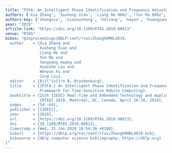 ```yaml
---
title: "PIFA: An Intelligent Phase Identification and Frequency Adjustment Framework for Time-Sensitive Mobile Computing"
authors: ['Xia Zhang', 'Xusheng Xiao', 'Liang He 0002', 'Yun Ma 0002', 'Yangyang Huang', 'Xuanzhe Liu', 'Wenyao Xu', 'Cong Liu 0005']
authors-key: ['zhangxia', 'xiaoxusheng', 'heliang', 'mayun', 'huangyangyang', 'liuxuanzhe', 'xuwenyao', 'liucong']
year: "2019"
article-link: "https://doi.org/10.1109/RTAS.2019.00013"
venue: "RTAS"
bibex: "@inproceedings{DBLP:conf/rtas/ZhangX0MHLX019,
  author    = {Xia Zhang and
               Xusheng Xiao and
               Liang He and
               Yun Ma and
               Yangyang Huang and
               Xuanzhe Liu and
               Wenyao Xu and
               Cong Liu},
  editor    = {Bj{\"{o}}rn B. Brandenburg},
  title     = {{PIFA:} An Intelligent Phase Identification and Frequency Adjustment
               Framework for Time-Sensitive Mobile Computing},
  booktitle = {25th {IEEE} Real-Time and Embedded Technology and Applications Symposium,
               {RTAS} 2019, Montreal, QC, Canada, April 16-18, 2019},
  pages     = {54--64},
  publisher = {{IEEE}},
  year      = {2019},
  url       = {https://doi.org/10.1109/RTAS.2019.00013},
  doi       = {10.1109/RTAS.2019.00013},
  timestamp = {Wed, 15 Jan 2020 18:54:30 +0100},
  biburl    = {https://dblp.org/rec/conf/rtas/ZhangX0MHLX019.bib},
  bibsource = {dblp computer science bibliography, https://dblp.org}
}"
---
```


